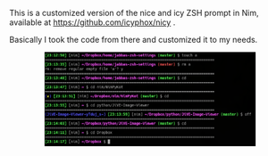 This is a customized version of
the nice and icy ZSH prompt in Nim,
available at https://github.com/icyphox/nicy .

Basically I took the code from there and
customized it to my needs.

<p align="center">
  <img width="75%" src="screenshot.png">
</p>
